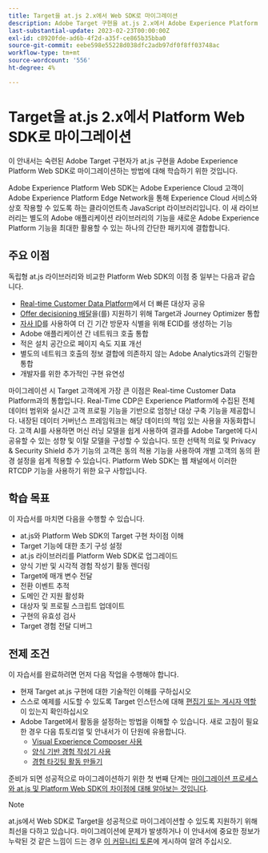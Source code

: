 ```yaml
---
title: Target을 at.js 2.x에서 Web SDK로 마이그레이션
description: Adobe Target 구현을 at.js 2.x에서 Adobe Experience Platform Web SDK로 마이그레이션하는 방법에 대해 알아봅니다. 주제에는 JavaScript 라이브러리 로드, 매개 변수 전송, 렌더링 활동 및 기타 주목할 만한 콜아웃이 포함됩니다.
last-substantial-update: 2023-02-23T00:00:00Z
exl-id: c8920fde-ad6b-4f2d-a35f-ce865b35bba0
source-git-commit: eebe598e55228d038dfc2adb97df0f8ff03748ac
workflow-type: tm+mt
source-wordcount: '556'
ht-degree: 4%

---
```


# Target을 at.js 2.x에서 Platform Web SDK로 마이그레이션

이 안내서는 숙련된 Adobe Target 구현자가 at.js 구현을 Adobe Experience Platform Web SDK로 마이그레이션하는 방법에 대해 학습하기 위한 것입니다.

Adobe Experience Platform Web SDK는 Adobe Experience Cloud 고객이 Adobe Experience Platform Edge Network을 통해 Experience Cloud 서비스와 상호 작용할 수 있도록 하는 클라이언트측 JavaScript 라이브러리입니다. 이 새 라이브러리는 별도의 Adobe 애플리케이션 라이브러리의 기능을 새로운 Adobe Experience Platform 기능을 최대한 활용할 수 있는 하나의 간단한 패키지에 결합합니다.

## 주요 이점

독립형 at.js 라이브러리와 비교한 Platform Web SDK의 이점 중 일부는 다음과 같습니다.

* [Real-time Customer Data Platform](https://experienceleague.adobe.com/docs/platform-learn/tutorials/experience-cloud/next-hit-personalization.html?lang=ko-KR)에서 더 빠른 대상자 공유
* [Offer decisioning 배달](https://experienceleague.adobe.com/docs/target/using/integrate/ajo/offer-decision.html)을(를) 지원하기 위해 Target과 Journey Optimizer 통합
* [자사 ID](https://experienceleague.adobe.com/docs/platform-learn/data-collection/edge-network/generate-first-party-device-ids.html?lang=ko)를 사용하여 더 긴 기간 방문자 식별을 위해 ECID를 생성하는 기능
* Adobe 애플리케이션 간 네트워크 호출 통합
* 적은 설치 공간으로 페이지 속도 지표 개선
* 별도의 네트워크 호출의 정보 결합에 의존하지 않는 Adobe Analytics과의 긴밀한 통합
* 개발자를 위한 추가적인 구현 유연성

마이그레이션 시 Target 고객에게 가장 큰 이점은 Real-time Customer Data Platform과의 통합입니다. Real-Time CDP은 Experience Platform에 수집된 전체 데이터 범위와 실시간 고객 프로필 기능을 기반으로 엄청난 대상 구축 기능을 제공합니다. 내장된 데이터 거버넌스 프레임워크는 해당 데이터의 책임 있는 사용을 자동화합니다. 고객 AI를 사용하면 머신 러닝 모델을 쉽게 사용하여 결과를 Adobe Target에 다시 공유할 수 있는 성향 및 이탈 모델을 구성할 수 있습니다. 또한 선택적 의료 및 Privacy &amp; Security Shield 추가 기능의 고객은 동의 적용 기능을 사용하여 개별 고객의 동의 환경 설정을 쉽게 적용할 수 있습니다. Platform Web SDK는 웹 채널에서 이러한 RTCDP 기능을 사용하기 위한 요구 사항입니다.

## 학습 목표

이 자습서를 마치면 다음을 수행할 수 있습니다.

* at.js와 Platform Web SDK의 Target 구현 차이점 이해
* Target 기능에 대한 초기 구성 설정
* at.js 라이브러리를 Platform Web SDK로 업그레이드
* 양식 기반 및 시각적 경험 작성기 활동 렌더링
* Target에 매개 변수 전달
* 전환 이벤트 추적
* 도메인 간 지원 활성화
* 대상자 및 프로필 스크립트 업데이트
* 구현의 유효성 검사
* Target 경험 전달 디버그


## 전제 조건

이 자습서를 완료하려면 먼저 다음 작업을 수행해야 합니다.

* 현재 Target at.js 구현에 대한 기술적인 이해를 구하십시오
* 스스로 예제를 시도할 수 있도록 Target 인스턴스에 대해 [편집기 또는 게시자 역할](https://experienceleague.adobe.com/docs/target/using/administer/manage-users/enterprise/properties-overview.html#section_8C425E43E5DD4111BBFC734A2B7ABC80)이 있는지 확인하십시오
* Adobe Target에서 활동을 설정하는 방법을 이해할 수 있습니다. 새로 고침이 필요한 경우 다음 튜토리얼 및 안내서가 이 단원에 유용합니다.
   * [Visual Experience Composer 사용](https://experienceleague.adobe.com/docs/target-learn/tutorials/experiences/use-the-visual-experience-composer.html)
   * [양식 기반 경험 작성기 사용](https://experienceleague.adobe.com/docs/target-learn/tutorials/experiences/use-the-form-based-experience-composer.html)
   * [경험 타깃팅 활동 만들기](https://experienceleague.adobe.com/docs/target-learn/tutorials/activities/create-experience-targeting-activities.html)

준비가 되면 성공적으로 마이그레이션하기 위한 첫 번째 단계는 [마이그레이션 프로세스와 at.js 및 Platform Web SDK의 차이점에 대해 알아보는 것입니다](migration-overview.md).

>[!NOTE]
>
>at.js에서 Web SDK로 Target을 성공적으로 마이그레이션할 수 있도록 지원하기 위해 최선을 다하고 있습니다. 마이그레이션에 문제가 발생하거나 이 안내서에 중요한 정보가 누락된 것 같은 느낌이 드는 경우 [이 커뮤니티 토론](https://experienceleaguecommunities.adobe.com/t5/adobe-experience-platform-data/tutorial-discussion-migrate-target-from-at-js-to-web-sdk/m-p/575587#M463)에 게시하여 알려 주십시오.
